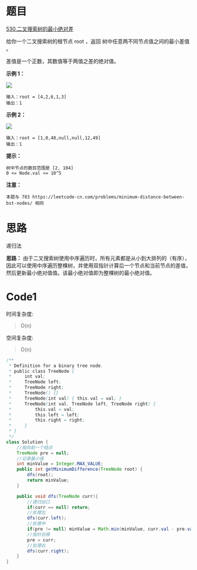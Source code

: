 # 题目
[530.二叉搜索树的最小绝对差](https://leetcode.cn/problems/minimum-absolute-difference-in-bst/)

给你一个二叉搜索树的根节点 root ，返回 树中任意两不同节点值之间的最小差值 。

差值是一个正数，其数值等于两值之差的绝对值。



**示例 1：**

![](https://assets.leetcode.com/uploads/2021/02/05/bst1.jpg)

``` 
输入：root = [4,2,6,1,3]
输出：1
```
**示例 2：**

![](https://assets.leetcode.com/uploads/2021/02/05/bst2.jpg)

``` 
输入：root = [1,0,48,null,null,12,49]
输出：1
```


**提示：**

``` 
树中节点的数目范围是 [2, 104]
0 <= Node.val <= 10^5
```


**注意：**

``` 
本题与 783 https://leetcode-cn.com/problems/minimum-distance-between-bst-nodes/ 相同
```

# 思路
递归法

**思路：** 由于二叉搜索树使用中序遍历时，所有元素都是从小到大排列的（有序），因此可以使用中序遍历整棵树，并使用双指针计算后一个节点和当前节点的差值，然后更新最小绝对值值。该最小绝对值即为整棵树的最小绝对值。

# Code1

时间复杂度:
>O(n)
 
空间复杂度:
>O(n)

```java
/**
 * Definition for a binary tree node.
 * public class TreeNode {
 *     int val;
 *     TreeNode left;
 *     TreeNode right;
 *     TreeNode() {}
 *     TreeNode(int val) { this.val = val; }
 *     TreeNode(int val, TreeNode left, TreeNode right) {
 *         this.val = val;
 *         this.left = left;
 *         this.right = right;
 *     }
 * }
 */
class Solution {
    //指向前一个结点
    TreeNode pre = null;
    //记录最小值
    int minValue = Integer.MAX_VALUE;
    public int getMinimumDifference(TreeNode root) {
        dfs(root);
        return minValue;
    }

    public void dfs(TreeNode curr){
        //递归出口
        if(curr == null) return;
        //处理左
        dfs(curr.left);
        //处理中
        if(pre != null) minValue = Math.min(minValue, curr.val - pre.val);
        //指针后移
        pre = curr;
        //处理右
        dfs(curr.right);
    }
}
```